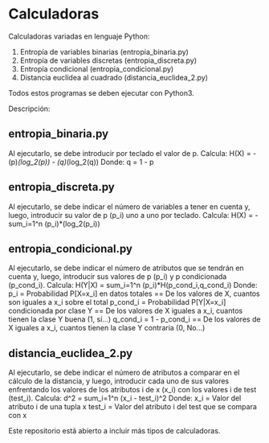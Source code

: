 # Calculadoras
Calculadoras variadas en lenguaje Python: 

1. Entropía de variables binarias (entropia_binaria.py)
2. Entropía de variables discretas (entropia_discreta.py)
3. Entropía condicional (entropia_condicional.py)
4. Distancia euclídea al cuadrado (distancia_euclidea_2.py)

Todos estos programas se deben ejecutar con Python3.

Descripción:

entropia_binaria.py
-------------------
Al ejecutarlo, se debe introducir por teclado el valor de p.
Calcula: H(X) = - (p)*(log_2(p)) - (q)*(log_2(q))
Donde: q = 1 - p


entropia_discreta.py
--------------------
Al ejecutarlo, se debe indicar el número de variables a tener en cuenta y, luego, introducir
su valor de p (p_i) uno a uno por teclado.
Calcula: H(X) = - sum_i=1^n (p_i)*(log_2(p_i))


entropia_condicional.py
-----------------------
Al ejecutarlo, se debe indicar el número de atributos que se tendrán en cuenta y, luego, introducir
sus valores de p (p_i) y p condicionada (p_cond_i).
Calcula: H(Y|X) = sum_i=1^n (p_i)*H(p_cond_i,q_cond_i)
Donde: p_i = Probabilidad P[X=x_i] en datos totales
       == De los valores de X, cuantos son iguales a x_i sobre el total
       p_cond_i = Probabilidad P[Y|X=x_i] condicionada por clase Y
       == De los valores de X iguales a x_i, cuantos tienen la clase Y buena (1, sí...)
       q_cond_i = 1 - p_cond_i
       == De los valores de X iguales a x_i, cuantos tienen la clase Y contraria (0, No...)

distancia_euclidea_2.py
-----------------------
Al ejecutarlo, se debe indicar el número de atributos a comparar en el cálculo de la distancia, y
luego, introducir cada uno de sus valores enfrentando los valores de los atributos i de x (x_i) con 
los valores i de test (test_i).
Calcula: d^2 = sum_i=1^n (x_i - test_i)^2
Donde: x_i = Valor del atributo i de una tupla x 
       test_i = Valor del atributo i del test que se compara con x


Este repositorio está abierto a incluir más tipos de calculadoras.
